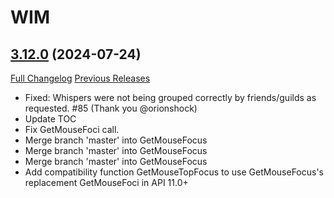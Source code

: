 # WIM

## [3.12.0](https://github.com/Legacy-of-Sylvanaar/wow-instant-messenger/tree/3.12.0) (2024-07-24)
[Full Changelog](https://github.com/Legacy-of-Sylvanaar/wow-instant-messenger/compare/3.11.2...3.12.0) [Previous Releases](https://github.com/Legacy-of-Sylvanaar/wow-instant-messenger/releases)

- Fixed: Whispers were not being grouped correctly by friends/guilds as requested. #85 (Thank you @orionshock)  
- Update TOC  
- Fix GetMouseFoci call.  
- Merge branch 'master' into GetMouseFocus  
- Merge branch 'master' into GetMouseFocus  
- Merge branch 'master' into GetMouseFocus  
- Add compatibility function GetMouseTopFocus to use GetMouseFocus's replacement GetMouseFoci in API 11.0+  
